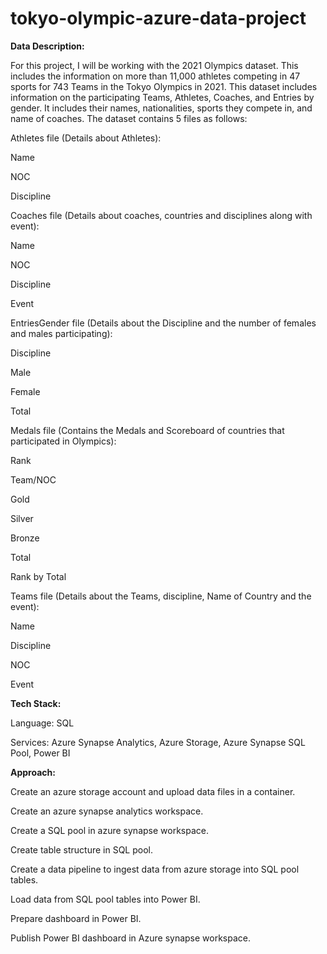 # tokyo-olympic-azure-data-project



**Data Description:**

For this project, I will be working with the 2021 Olympics dataset. This includes the information on more than 11,000 athletes competing in 47 sports for 743 Teams in the Tokyo Olympics in 2021. This dataset includes information on the participating Teams, Athletes, Coaches, and Entries by gender. It includes their names, nationalities, sports they compete in, and name of coaches. The dataset contains 5 files as follows:

Athletes file (Details about Athletes):

Name

NOC

Discipline

 

Coaches file (Details about coaches, countries and disciplines along with event):

Name

NOC

Discipline

Event

 

EntriesGender file (Details about the Discipline and the number of females and males participating):

Discipline

Male

Female

Total

 

Medals file (Contains the Medals and Scoreboard of countries that participated in Olympics):

Rank

Team/NOC

Gold

Silver

Bronze

Total

Rank by Total




Teams file (Details about the Teams, discipline, Name of Country and the event):

Name

Discipline

NOC

Event

 

**Tech Stack:**

Language: SQL

Services: Azure Synapse Analytics, Azure Storage, Azure Synapse SQL Pool, Power BI
 

**Approach:**

Create an azure storage account and upload data files in a container.

Create an azure synapse analytics workspace.

Create a SQL pool in azure synapse workspace.

Create table structure in SQL pool.

Create a data pipeline to ingest data from azure storage into SQL pool tables.

Load data from SQL pool tables into Power BI.

Prepare dashboard in Power BI.

Publish Power BI dashboard in Azure synapse workspace.

